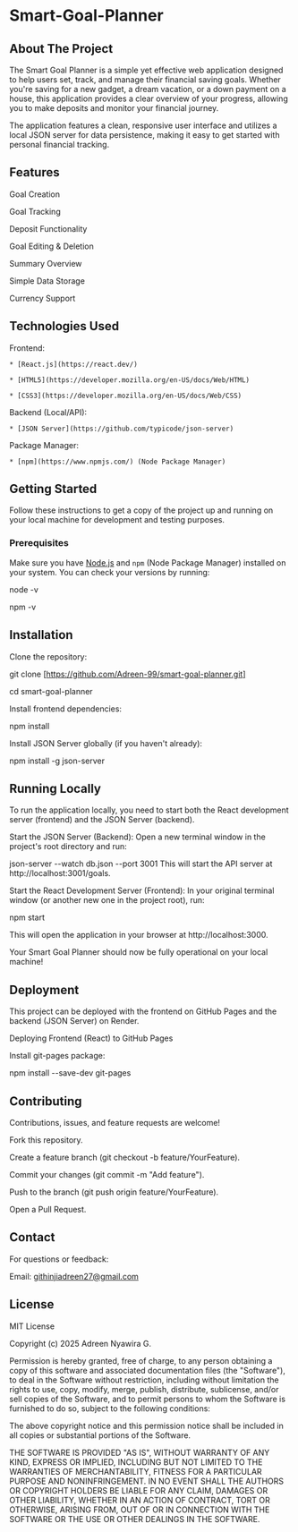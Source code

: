 # Smart-Goal-Planner

## About The Project

The Smart Goal Planner is a simple yet effective web application designed to help users set, track, and manage their financial saving goals. Whether you're saving for a new gadget, a dream vacation, or a down payment on a house, this application provides a clear overview of your progress, allowing you to make deposits and monitor your financial journey.

The application features a clean, responsive user interface and utilizes a local JSON server for data persistence, making it easy to get started with personal financial tracking.

## Features

Goal Creation

Goal Tracking 

Deposit Functionality 

Goal Editing & Deletion  

Summary Overview 

Simple Data Storage 

Currency Support

## Technologies Used

Frontend:

    * [React.js](https://react.dev/)

    * [HTML5](https://developer.mozilla.org/en-US/docs/Web/HTML)

    * [CSS3](https://developer.mozilla.org/en-US/docs/Web/CSS)

Backend (Local/API):

    * [JSON Server](https://github.com/typicode/json-server)

Package Manager:

    * [npm](https://www.npmjs.com/) (Node Package Manager)

## Getting Started

Follow these instructions to get a copy of the project up and running on your local machine for development and testing purposes.

### Prerequisites

Make sure you have [Node.js](https://nodejs.org/) and `npm` (Node Package Manager) installed on your system.
You can check your versions by running:


node -v

npm -v

## Installation

Clone the repository:

git clone [https://github.com/Adreen-99/smart-goal-planner.git]

cd smart-goal-planner

Install frontend dependencies:

npm install

Install JSON Server globally (if you haven't already):

npm install -g json-server

## Running Locally

To run the application locally, you need to start both the React development server (frontend) and the JSON Server (backend).

Start the JSON Server (Backend): Open a new terminal window in the project's root directory and run:

json-server --watch db.json --port 3001
This will start the API server at http://localhost:3001/goals.

Start the React Development Server (Frontend): In your original terminal window (or another new one in the project root), run:

npm start

This will open the application in your browser at http://localhost:3000.

Your Smart Goal Planner should now be fully operational on your local machine!

## Deployment

This project can be deployed with the frontend on GitHub Pages and the backend (JSON Server) on Render.

Deploying Frontend (React) to GitHub Pages

Install git-pages package:

npm install --save-dev git-pages

## Contributing

Contributions, issues, and feature requests are welcome!

Fork this repository.

Create a feature branch (git checkout -b feature/YourFeature).

Commit your changes (git commit -m "Add feature").

Push to the branch (git push origin feature/YourFeature).

Open a Pull Request.

## Contact

For questions or feedback:

Email: githinjiadreen27@gmail.com

## License

MIT License

Copyright (c) 2025 Adreen Nyawira G.

Permission is hereby granted, free of charge, to any person obtaining a copy of this software and associated documentation files (the "Software"), to deal in the Software without restriction, including without limitation the rights to use, copy, modify, merge, publish, distribute, sublicense, and/or sell copies of the Software, and to permit persons to whom the Software is furnished to do so, subject to the following conditions:

The above copyright notice and this permission notice shall be included in all copies or substantial portions of the Software.

THE SOFTWARE IS PROVIDED "AS IS", WITHOUT WARRANTY OF ANY KIND, EXPRESS OR IMPLIED, INCLUDING BUT NOT LIMITED TO THE WARRANTIES OF MERCHANTABILITY, FITNESS FOR A PARTICULAR PURPOSE AND NONINFRINGEMENT. IN NO EVENT SHALL THE AUTHORS OR COPYRIGHT HOLDERS BE LIABLE FOR ANY CLAIM, DAMAGES OR OTHER LIABILITY, WHETHER IN AN ACTION OF CONTRACT, TORT OR OTHERWISE, ARISING FROM, OUT OF OR IN CONNECTION WITH THE SOFTWARE OR THE USE OR OTHER DEALINGS IN THE SOFTWARE.
